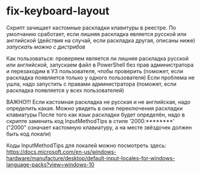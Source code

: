 # fix-keyboard-layout
Скрипт зачищает кастомные раскладки клавитуры в реестре. По умолчанию сработает, если лишняя раскладка является русской или английской (действия на случай, если раскладка другая, описаны ниже) *запускать можно с дистрибов*

Как пользоваться: проверяем является ли лишняя раскладка русской или английской, запускаем файл в PowerShell без прав администратора и перезаходим в УЗ пользователя, чтобы проверить (поможет, если раскладка появляется только у одного пользователя)
Если проблема не ушла, надо запустить с правами администратора (поможет, если раскладка появляется у всех пользователей)



ВАЖНО!!! Если кастомная раскладка не русская и не английская, надо определить какая. Можно увидеть в окне переключения раскладки клавиатуры
После того как язык раскладки будет определён, надо в скрипте заменить код InputMethodTips в стиле '2000:********' ("2000" означает кастомную клавиатуру, а на месте звёздочек должен быть код локали)

Коды InputMethodTips для локалей можно посмотреть здесь: https://docs.microsoft.com/en-us/windows-hardware/manufacture/desktop/default-input-locales-for-windows-language-packs?view=windows-10
